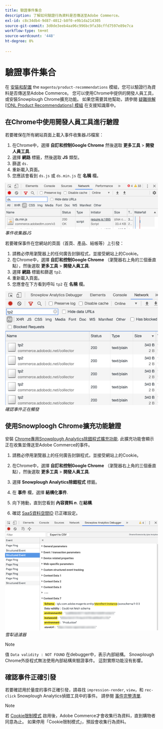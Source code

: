 ```yaml
---
title: 驗證事件集合
description: 了解如何驗證行為資料是否傳送至Adobe Commerce。
exl-id: c8c34db4-9d87-4012-b8f0-e9b1da214305
source-git-commit: 3d0de3eeb4aa96c996bc9fa38cffd7597e89e7ca
workflow-type: tm+mt
source-wordcount: '448'
ht-degree: 0%

---
```


# 驗證事件集合

在 [安裝和配置](install-configure.md) the `magento/product-recommendations` 模組，您可以驗證行為資料是否傳送至Adobe Commerce。 您可以使用Chrome中提供的開發人員工具，或安裝Snowplough Chrome擴充功能。 如果您需要其他幫助，請參閱 [疑難排解 [!DNL Product Recommendations] 模組](https://support.magento.com/hc/en-us/articles/360042224851) 在支援知識庫中。

## 在Chrome中使用開發人員工具進行驗證

若要確保在所有網站頁面上載入事件收集器JS檔案：

1. 在Chrome中，選擇 **自訂和控制Google Chrome** 然後選取 **更多工具** > **開發人員工具**.
1. 選擇 **網路** 標籤，然後選取 **JS** 類型。
1. 篩選 `ds.`
1. 重新載入頁面。
1. 您應該會看到 `ds.js` 或 `ds.min.js` 在 **名稱** 欄。

![事件收集器JS](assets/filter-ds.png)
_事件收集器JS_

若要確保事件在您網站的頁面（首頁、產品、結帳等）上引發：

1. 請務必停用瀏覽器上的任何廣告封鎖程式，並接受網站上的Cookie。
1. 在Chrome中，選擇 **自訂和控制Google Chrome** （瀏覽器右上角的三個垂直點），然後選取 **更多工具** > **開發人員工具**.
1. 選擇 **網路** 標籤和篩選 `tp2`.
1. 重新載入頁面。
1. 您應會在下方看到呼叫 `tp2` 在 **名稱** 欄。

![引發事件](assets/filter-tp2.png)
_確認事件正在觸發_

## 使用Snowploogh Chrome擴充功能驗證

安裝 [Chrome專用Snowplough Analytics除錯程式擴充功能](https://chrome.google.com/webstore/detail/snowplow-analytics-debugg/jbnlcgeengmijcghameodeaenefieedm). 此擴充功能會顯示正在收集並傳送至Adobe Commerce的事件。

1. 請務必停用瀏覽器上的任何廣告封鎖程式，並接受網站上的Cookie。

1. 在Chrome中，選擇 **自訂和控制Google Chrome** （瀏覽器右上角的三個垂直點），然後選取 **更多工具** > **開發人員工具**.

1. 選擇 **Snowplough Analytics除錯程式** 標籤。

1. 在 **事件** 欄，選擇 **結構化事件**.

1. 向下捲動，直到您看到 **內容資料 _n_**. 在&#x200B;**結構**.

1. 確認 [SaaS資料空間ID](https://experienceleague.adobe.com/docs/commerce-admin/config/services/saas.html) 已正確設定。

![雪犁過濾器](assets/snowplow-filter.png)
_雪犁過濾器_

>[!NOTE]
>
> 值 `Data validity : NOT FOUND` 在debugger中，表示內部結構。 Snowplough Chrome外掛程式無法使用內部結構來驗證事件。 這對實際功能沒有影響。

## 確認事件正確引發

若要確認用於量度的事件正確引發，請尋找 `impression-render`, `view`，和 `rec-click` Snowplough Analytics偵錯工具中的事件。 請參閱 [事件完整清單](https://experienceleague.adobe.com/docs/commerce-merchant-services/product-recommendations/developer/events.html).

>[!NOTE]
>
> 若 [Cookie限制模式](https://experienceleague.adobe.com/docs/commerce-admin/start/compliance/privacy/compliance-cookie-law.html) 啟用後，Adobe Commerce才會收集行為資料，直到購物者同意為止。 如果停用「Cookie限制模式」，預設會收集行為資料。
